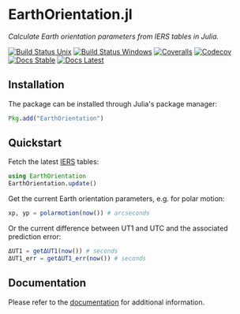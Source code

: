 # EarthOrientation.jl

*Calculate Earth orientation parameters from IERS tables in Julia.*

[![Build Status Unix][travis-image]][travis-link] [![Build Status Windows][av-image]][av-link] [![Coveralls][coveralls-image]][coveralls-link] [![Codecov][codecov-image]][codecov-link] [![Docs Stable][docs-badge-stable]][docs-url-stable] [![Docs Latest][docs-badge-latest]][docs-url-latest]

## Installation

The package can be installed through Julia's package manager:

```julia
Pkg.add("EarthOrientation")
```

## Quickstart

Fetch the latest [IERS][iers-link] tables:

```julia
using EarthOrientation
EarthOrientation.update()
```

Get the current Earth orientation parameters, e.g. for polar motion:

```julia
xp, yp = polarmotion(now()) # arcseconds
```

Or the current difference between UT1 and UTC and the associated prediction error:

```julia
ΔUT1 = getΔUT1(now()) # seconds
ΔUT1_err = getΔUT1_err(now()) # seconds
```

## Documentation

Please refer to the [documentation][docs-url-stable] for additional
information.

[travis-image]: https://travis-ci.org/JuliaAstro/EarthOrientation.jl.svg?branch=master
[travis-link]: https://travis-ci.org/JuliaAstro/EarthOrientation.jl
[av-image]: https://ci.appveyor.com/api/projects/status/u9v83v216i8g8tdq?svg=true
[av-link]: https://ci.appveyor.com/project/helgee/earthorientation-jl
[coveralls-image]: https://coveralls.io/repos/github/JuliaAstro/EarthOrientation.jl/badge.svg?branch=master
[coveralls-link]: https://coveralls.io/github/JuliaAstro/EarthOrientation.jl?branch=master
[codecov-image]: http://codecov.io/github/JuliaAstro/EarthOrientation.jl/coverage.svg?branch=master
[codecov-link]: http://codecov.io/github/JuliaAstro/EarthOrientation.jl?branch=master
[iers-link]: https://www.iers.org/IERS/EN/DataProducts/EarthOrientationData/eop.html
[finals-link]: https://datacenter.iers.org/eop/-/somos/5Rgv/getMeta/7/finals.all
[2000A-link]: https://datacenter.iers.org/eop/-/somos/5Rgv/getMeta/9/finals2000A.all
[docs-badge-latest]: https://img.shields.io/badge/docs-latest-blue.svg
[docs-url-latest]: https://juliaastro.github.io/EarthOrientation.jl/latest
[docs-badge-stable]: https://img.shields.io/badge/docs-stable-blue.svg
[docs-url-stable]: https://juliaastro.github.io/EarthOrientation.jl/stable
